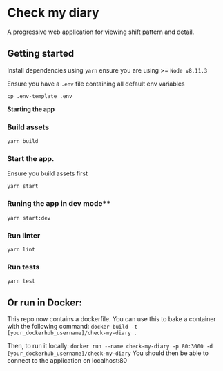 # Check my diary

A progressive web application for viewing shift pattern and detail.

## Getting started
Install dependencies using `yarn` ensure you are using >= `Node v8.11.3`

Ensure you have a `.env` file containing all default env variables

`cp .env-template .env`

**Starting the app**

### Build assets
`yarn build`

### Start the app.

Ensure you build assets first

`yarn start`

### Runing the app in dev mode**

`yarn start:dev`

### Run linter

`yarn lint`

### Run tests

`yarn test`

## Or run in Docker:

This repo now contains a dockerfile. You can use this to bake a container with the following command:
`docker build -t [your_dockerhub_username]/check-my-diary .`

Then, to run it locally:
`docker run --name check-my-diary -p 80:3000 -d [your_dockerhub_username]/check-my-diary`
You should then be able to connect to the application on localhost:80
